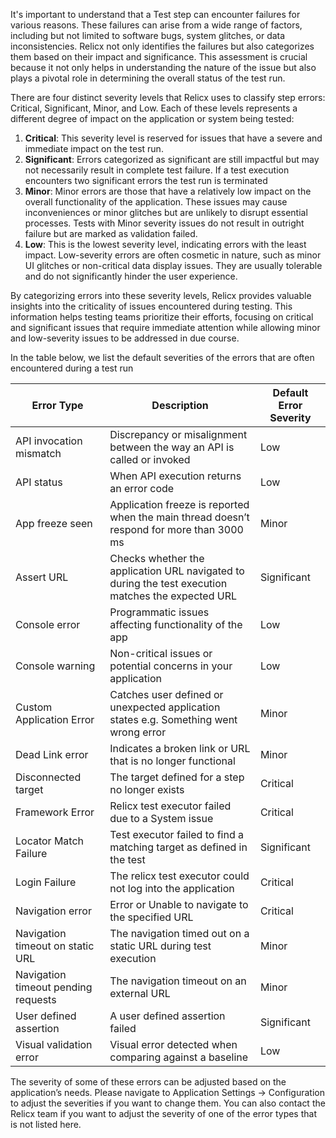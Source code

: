 It's important to understand that a Test step can encounter failures for various reasons. These failures can arise from a wide range of factors, including but not limited to software bugs, system glitches, or data inconsistencies. Relicx not only identifies the failures but also categorizes them based on their impact and significance. This assessment is crucial because it not only helps in understanding the nature of the issue but also plays a pivotal role in determining the overall status of the test run.

There are four distinct severity levels that Relicx uses to classify step errors: Critical, Significant, Minor, and Low. Each of these levels represents a different degree of impact on the application or system being tested:

1. **Critical**: This severity level is reserved for issues that have a severe and immediate impact on the test run. 
2. **Significant**: Errors categorized as significant are still impactful but may not necessarily result in complete test failure. If a test execution encounters two significant errors the test run is terminated 
3. **Minor**: Minor errors are those that have a relatively low impact on the overall functionality of the application. These issues may cause inconveniences or minor glitches but are unlikely to disrupt essential processes. Tests with Minor severity issues do not result in outright failure but are marked as validation failed. 
4. **Low**: This is the lowest severity level, indicating errors with the least impact. Low-severity errors are often cosmetic in nature, such as minor UI glitches or non-critical data display issues. They are usually tolerable and do not significantly hinder the user experience.

By categorizing errors into these severity levels, Relicx provides valuable insights into the criticality of issues encountered during testing. This information helps testing teams prioritize their efforts, focusing on critical and significant issues that require immediate attention while allowing minor and low-severity issues to be addressed in due course.

In the table below, we list the default severities of the errors that are often encountered during a test run 

| **Error Type**                      | **Description**                                                                                    | **Default Error Severity** |
| ----------------------------------- | -------------------------------------------------------------------------------------------------- | -------------------------- |
| API invocation mismatch             | Discrepancy or misalignment between the way an API is called or invoked                            | Low                        |
| API status                          | When API execution returns an error code                                                           | Low                        |
| App freeze seen                     | Application freeze is reported when the main thread doesn’t respond for more than 3000 ms          | Minor                      |
| Assert URL                          | Checks whether the application URL navigated to during the test execution matches the expected URL | Significant                |
| Console error                       | Programmatic issues affecting functionality of the app                                             | Low                        |
| Console warning                     | Non-critical issues or potential concerns in your application                                      | Low                        |
| Custom Application Error            | Catches user defined or unexpected application states e.g. Something went wrong error              | Minor                      |
| Dead Link error                     | Indicates a broken link or URL that is no longer functional                                        | Minor                      |
| Disconnected target                 | The target defined for a step no longer exists                                                     | Critical                   |
| Framework Error                     | Relicx test executor failed due to a System issue                                                  | Critical                   |
| Locator Match Failure               | Test executor failed to find a matching target as defined in the test                              | Significant                |
| Login Failure                       | The relicx test executor could not log into the application                                        | Critical                   |
| Navigation error                    | Error or Unable to navigate to the specified URL                                                   | Critical                   |
| Navigation timeout on static URL    | The navigation timed out on a static URL during test execution                                     | Minor                      |
| Navigation timeout pending requests | The navigation timeout on an external URL                                                          | Minor                      |
| User defined assertion              | A user defined assertion failed                                                                    | Significant                |
| Visual validation error             | Visual error detected when comparing against a baseline                                            | Low                        |

The severity of some of these errors can be adjusted based on the application’s needs. Please navigate to Application Settings → Configuration to adjust the severities if you want to change them. You can also contact the Relicx team if you want to adjust the severity of one of the error types that is not listed here. 
